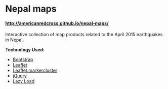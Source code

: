 Nepal maps
==========

#### http://americanredcross.github.io/nepal-maps/

Interactive collection of map products related to the April 2015 earthquakes in Nepal.

**Technology Used:**
- [Bootstrap](http://getbootstrap.com/)
- [Leaflet](http://leafletjs.com/)
- [Leaflet.markercluster](https://github.com/Leaflet/Leaflet.markercluster)
- [jQuery](https://jquery.com/)
- [Lazy Load](http://www.appelsiini.net/projects/lazyload)
